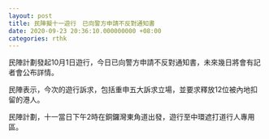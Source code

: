 ```yaml
---
layout: post
title: 民陣擬十一遊行　已向警方申請不反對通知書
date: 2020-09-23 20:36:10.000000000 +08:00
categories: rthk
---
```


民陣計劃發起10月1日遊行，今日已向警方申請不反對通知書，未來幾日將會有記者會公布詳情。

民陣表示，今次的遊行訴求，包括重申五大訴求立場，並要求釋放12位被內地扣留的港人。

民陣計劃，十一當日下午2時在銅鑼灣東角道出發，遊行至中環遮打道行人專用區。

